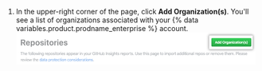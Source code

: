 1. In the upper-right corner of the page, click **Add Organization(s)**. You'll see a list of organizations associated with your {% data variables.product.prodname_enterprise %} account. ![Add Organization(s) button](/assets/images/help/insights/add-organizations.png)
